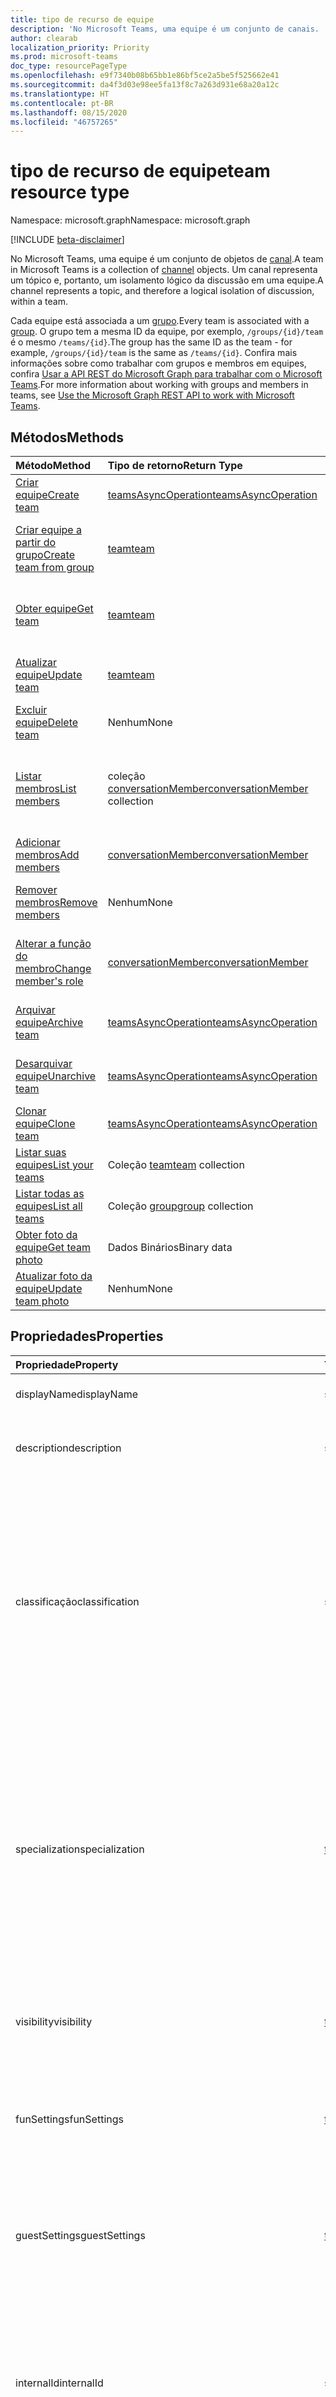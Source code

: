 ```yaml
---
title: tipo de recurso de equipe
description: 'No Microsoft Teams, uma equipe é um conjunto de canais. '
author: clearab
localization_priority: Priority
ms.prod: microsoft-teams
doc_type: resourcePageType
ms.openlocfilehash: e9f7340b08b65bb1e86bf5ce2a5be5f525662e41
ms.sourcegitcommit: da4f3d03e98ee5fa13f8c7a263d931e68a20a12c
ms.translationtype: HT
ms.contentlocale: pt-BR
ms.lasthandoff: 08/15/2020
ms.locfileid: "46757265"
---
```

# <a name="team-resource-type"></a><span data-ttu-id="8d5dd-103">tipo de recurso de equipe</span><span class="sxs-lookup"><span data-stu-id="8d5dd-103">team resource type</span></span>

<span data-ttu-id="8d5dd-104">Namespace: microsoft.graph</span><span class="sxs-lookup"><span data-stu-id="8d5dd-104">Namespace: microsoft.graph</span></span>

[!INCLUDE [beta-disclaimer](../../includes/beta-disclaimer.md)]

<span data-ttu-id="8d5dd-105">No Microsoft Teams, uma equipe é um conjunto de objetos de [canal](channel.md).</span><span class="sxs-lookup"><span data-stu-id="8d5dd-105">A team in Microsoft Teams is a collection of [channel](channel.md) objects.</span></span> <span data-ttu-id="8d5dd-106">Um canal representa um tópico e, portanto, um isolamento lógico da discussão em uma equipe.</span><span class="sxs-lookup"><span data-stu-id="8d5dd-106">A channel represents a topic, and therefore a logical isolation of discussion, within a team.</span></span>

<span data-ttu-id="8d5dd-107">Cada equipe está associada a um [grupo](../resources/group.md).</span><span class="sxs-lookup"><span data-stu-id="8d5dd-107">Every team is associated with a [group](../resources/group.md).</span></span> <span data-ttu-id="8d5dd-108">O grupo tem a mesma ID da equipe, por exemplo, `/groups/{id}/team` é o mesmo `/teams/{id}`.</span><span class="sxs-lookup"><span data-stu-id="8d5dd-108">The group has the same ID as the team - for example, `/groups/{id}/team` is the same as `/teams/{id}`.</span></span> <span data-ttu-id="8d5dd-109">Confira mais informações sobre como trabalhar com grupos e membros em equipes, confira [Usar a API REST do Microsoft Graph para trabalhar com o Microsoft Teams](teams-api-overview.md).</span><span class="sxs-lookup"><span data-stu-id="8d5dd-109">For more information about working with groups and members in teams, see [Use the Microsoft Graph REST API to work with Microsoft Teams](teams-api-overview.md).</span></span>

## <a name="methods"></a><span data-ttu-id="8d5dd-110">Métodos</span><span class="sxs-lookup"><span data-stu-id="8d5dd-110">Methods</span></span>

| <span data-ttu-id="8d5dd-111">Método</span><span class="sxs-lookup"><span data-stu-id="8d5dd-111">Method</span></span>       | <span data-ttu-id="8d5dd-112">Tipo de retorno</span><span class="sxs-lookup"><span data-stu-id="8d5dd-112">Return Type</span></span>  |<span data-ttu-id="8d5dd-113">Descrição</span><span class="sxs-lookup"><span data-stu-id="8d5dd-113">Description</span></span>|
|:---------------|:--------|:----------|
|[<span data-ttu-id="8d5dd-114">Criar equipe</span><span class="sxs-lookup"><span data-stu-id="8d5dd-114">Create team</span></span>](../api/team-post.md) | [<span data-ttu-id="8d5dd-115">teamsAsyncOperation</span><span class="sxs-lookup"><span data-stu-id="8d5dd-115">teamsAsyncOperation</span></span>](teamsasyncoperation.md) | <span data-ttu-id="8d5dd-116">Crie uma equipe do zero.</span><span class="sxs-lookup"><span data-stu-id="8d5dd-116">Create a team from scratch.</span></span> |
|[<span data-ttu-id="8d5dd-117">Criar equipe a partir do grupo</span><span class="sxs-lookup"><span data-stu-id="8d5dd-117">Create team from group</span></span>](../api/team-put-teams.md) | [<span data-ttu-id="8d5dd-118">team</span><span class="sxs-lookup"><span data-stu-id="8d5dd-118">team</span></span>](team.md) | <span data-ttu-id="8d5dd-119">Crie uma nova equipe ou adicione uma equipe a um grupo existente.</span><span class="sxs-lookup"><span data-stu-id="8d5dd-119">Create a new team, or add a team to an existing group.</span></span>|
|[<span data-ttu-id="8d5dd-120">Obter equipe</span><span class="sxs-lookup"><span data-stu-id="8d5dd-120">Get team</span></span>](../api/team-get.md) | [<span data-ttu-id="8d5dd-121">team</span><span class="sxs-lookup"><span data-stu-id="8d5dd-121">team</span></span>](team.md) | <span data-ttu-id="8d5dd-122">Recupere as propriedades e relações da equipe especificada.</span><span class="sxs-lookup"><span data-stu-id="8d5dd-122">Retrieve the properties and relationships of the specified team.</span></span>|
|[<span data-ttu-id="8d5dd-123">Atualizar equipe</span><span class="sxs-lookup"><span data-stu-id="8d5dd-123">Update team</span></span>](../api/team-update.md) | [<span data-ttu-id="8d5dd-124">team</span><span class="sxs-lookup"><span data-stu-id="8d5dd-124">team</span></span>](team.md) |<span data-ttu-id="8d5dd-125">Atualize as propriedades da equipe especificada.</span><span class="sxs-lookup"><span data-stu-id="8d5dd-125">Update the properties of the specified team.</span></span> |
|[<span data-ttu-id="8d5dd-126">Excluir equipe</span><span class="sxs-lookup"><span data-stu-id="8d5dd-126">Delete team</span></span>](/graph/api/group-delete?view=graph-rest-1.0) | <span data-ttu-id="8d5dd-127">Nenhum</span><span class="sxs-lookup"><span data-stu-id="8d5dd-127">None</span></span> |<span data-ttu-id="8d5dd-128">Exclua a equipe e o grupo associado.</span><span class="sxs-lookup"><span data-stu-id="8d5dd-128">Delete the team and its associated group.</span></span> |
|[<span data-ttu-id="8d5dd-129">Listar membros</span><span class="sxs-lookup"><span data-stu-id="8d5dd-129">List members</span></span>](../api/team-list-members.md)|<span data-ttu-id="8d5dd-130">coleção [conversationMember](../resources/conversationmember.md)</span><span class="sxs-lookup"><span data-stu-id="8d5dd-130">[conversationMember](../resources/conversationmember.md) collection</span></span>|<span data-ttu-id="8d5dd-131">Obtenha o conversationMembers da propriedade de navegação dos membros.</span><span class="sxs-lookup"><span data-stu-id="8d5dd-131">Get the conversationMembers from the members navigation property.</span></span>|
|[<span data-ttu-id="8d5dd-132">Adicionar membros</span><span class="sxs-lookup"><span data-stu-id="8d5dd-132">Add members</span></span>](../api/team-post-members.md)|[<span data-ttu-id="8d5dd-133">conversationMember</span><span class="sxs-lookup"><span data-stu-id="8d5dd-133">conversationMember</span></span>](../resources/conversationmember.md)|<span data-ttu-id="8d5dd-134">Adicionar um novo membro.</span><span class="sxs-lookup"><span data-stu-id="8d5dd-134">Add a new member.</span></span>|
|[<span data-ttu-id="8d5dd-135">Remover membros</span><span class="sxs-lookup"><span data-stu-id="8d5dd-135">Remove members</span></span>](../api/team-delete-members.md)|<span data-ttu-id="8d5dd-136">Nenhum</span><span class="sxs-lookup"><span data-stu-id="8d5dd-136">None</span></span>|<span data-ttu-id="8d5dd-137">Excluir um objeto [conversationMember](../resources/conversationmember.md).</span><span class="sxs-lookup"><span data-stu-id="8d5dd-137">Delete a [conversationMember](../resources/conversationmember.md) object.</span></span>|
|[<span data-ttu-id="8d5dd-138">Alterar a função do membro</span><span class="sxs-lookup"><span data-stu-id="8d5dd-138">Change member's role</span></span>](../api/conversationmember-update.md)|[<span data-ttu-id="8d5dd-139">conversationMember</span><span class="sxs-lookup"><span data-stu-id="8d5dd-139">conversationMember</span></span>](../resources/conversationmember.md)|<span data-ttu-id="8d5dd-140">Alterar um membro para um proprietário ou voltar para um membro regular.</span><span class="sxs-lookup"><span data-stu-id="8d5dd-140">Change a member to an owner or back to a regular member.</span></span>|
|[<span data-ttu-id="8d5dd-141">Arquivar equipe</span><span class="sxs-lookup"><span data-stu-id="8d5dd-141">Archive team</span></span>](../api/team-archive.md) | [<span data-ttu-id="8d5dd-142">teamsAsyncOperation</span><span class="sxs-lookup"><span data-stu-id="8d5dd-142">teamsAsyncOperation</span></span>](../resources/teamsasyncoperation.md) |<span data-ttu-id="8d5dd-143">Coloque a equipe em um estado somente leitura.</span><span class="sxs-lookup"><span data-stu-id="8d5dd-143">Put the team in a read-only state.</span></span> |
|[<span data-ttu-id="8d5dd-144">Desarquivar equipe</span><span class="sxs-lookup"><span data-stu-id="8d5dd-144">Unarchive team</span></span>](../api/team-unarchive.md) | [<span data-ttu-id="8d5dd-145">teamsAsyncOperation</span><span class="sxs-lookup"><span data-stu-id="8d5dd-145">teamsAsyncOperation</span></span>](../resources/teamsasyncoperation.md) |<span data-ttu-id="8d5dd-146">Restaure a equipe com um estado de leitura e gravação.</span><span class="sxs-lookup"><span data-stu-id="8d5dd-146">Restore the team to a read-write state.</span></span> |
|[<span data-ttu-id="8d5dd-147">Clonar equipe</span><span class="sxs-lookup"><span data-stu-id="8d5dd-147">Clone team</span></span>](../api/team-clone.md) | [<span data-ttu-id="8d5dd-148">teamsAsyncOperation</span><span class="sxs-lookup"><span data-stu-id="8d5dd-148">teamsAsyncOperation</span></span>](../resources/teamsasyncoperation.md) |<span data-ttu-id="8d5dd-149">Copie a equipe e o grupo associado.</span><span class="sxs-lookup"><span data-stu-id="8d5dd-149">Copy the team and its associated group.</span></span> |
|[<span data-ttu-id="8d5dd-150">Listar suas equipes</span><span class="sxs-lookup"><span data-stu-id="8d5dd-150">List your teams</span></span>](../api/user-list-joinedteams.md) | <span data-ttu-id="8d5dd-151">Coleção [team](team.md)</span><span class="sxs-lookup"><span data-stu-id="8d5dd-151">[team](team.md) collection</span></span> | <span data-ttu-id="8d5dd-152">Liste as equipes das quais você é membro.</span><span class="sxs-lookup"><span data-stu-id="8d5dd-152">List the teams you are a member of.</span></span> |
|[<span data-ttu-id="8d5dd-153">Listar todas as equipes</span><span class="sxs-lookup"><span data-stu-id="8d5dd-153">List all teams</span></span>](/graph/teams-list-all-teams) | <span data-ttu-id="8d5dd-154">Coleção [group](group.md)</span><span class="sxs-lookup"><span data-stu-id="8d5dd-154">[group](group.md) collection</span></span> | <span data-ttu-id="8d5dd-155">Liste todos os grupos que têm equipes.</span><span class="sxs-lookup"><span data-stu-id="8d5dd-155">List all groups that have teams.</span></span> |
|[<span data-ttu-id="8d5dd-156">Obter foto da equipe</span><span class="sxs-lookup"><span data-stu-id="8d5dd-156">Get team photo</span></span>](../api/team-get-photo.md) | <span data-ttu-id="8d5dd-157">Dados Binários</span><span class="sxs-lookup"><span data-stu-id="8d5dd-157">Binary data</span></span> | <span data-ttu-id="8d5dd-158">Obter a foto (imagem) de uma equipe.</span><span class="sxs-lookup"><span data-stu-id="8d5dd-158">Get the photo (picture) for a team.</span></span> |
|[<span data-ttu-id="8d5dd-159">Atualizar foto da equipe</span><span class="sxs-lookup"><span data-stu-id="8d5dd-159">Update team photo</span></span>](../api/team-update-photo.md) | <span data-ttu-id="8d5dd-160">Nenhum</span><span class="sxs-lookup"><span data-stu-id="8d5dd-160">None</span></span> | <span data-ttu-id="8d5dd-161">Atualizar a foto (imagem) de uma equipe.</span><span class="sxs-lookup"><span data-stu-id="8d5dd-161">Update the photo (picture) for a team.</span></span> |

## <a name="properties"></a><span data-ttu-id="8d5dd-162">Propriedades</span><span class="sxs-lookup"><span data-stu-id="8d5dd-162">Properties</span></span>

| <span data-ttu-id="8d5dd-163">Propriedade</span><span class="sxs-lookup"><span data-stu-id="8d5dd-163">Property</span></span> | <span data-ttu-id="8d5dd-164">Tipo</span><span class="sxs-lookup"><span data-stu-id="8d5dd-164">Type</span></span> | <span data-ttu-id="8d5dd-165">Descrição</span><span class="sxs-lookup"><span data-stu-id="8d5dd-165">Description</span></span> |
|:---------------|:--------|:----------|
|<span data-ttu-id="8d5dd-166">displayName</span><span class="sxs-lookup"><span data-stu-id="8d5dd-166">displayName</span></span>|<span data-ttu-id="8d5dd-167">string</span><span class="sxs-lookup"><span data-stu-id="8d5dd-167">string</span></span>| <span data-ttu-id="8d5dd-168">O nome da equipe.</span><span class="sxs-lookup"><span data-stu-id="8d5dd-168">The name of the team.</span></span> |
|<span data-ttu-id="8d5dd-169">description</span><span class="sxs-lookup"><span data-stu-id="8d5dd-169">description</span></span>|<span data-ttu-id="8d5dd-170">string</span><span class="sxs-lookup"><span data-stu-id="8d5dd-170">string</span></span>| <span data-ttu-id="8d5dd-171">Uma descrição opcional para a equipe.</span><span class="sxs-lookup"><span data-stu-id="8d5dd-171">An optional description for the team.</span></span> |
|<span data-ttu-id="8d5dd-172">classificação</span><span class="sxs-lookup"><span data-stu-id="8d5dd-172">classification</span></span>|<span data-ttu-id="8d5dd-173">string</span><span class="sxs-lookup"><span data-stu-id="8d5dd-173">string</span></span>| <span data-ttu-id="8d5dd-174">Um rótulo opcional.</span><span class="sxs-lookup"><span data-stu-id="8d5dd-174">An optional label.</span></span> <span data-ttu-id="8d5dd-175">Normalmente descreve a confidencialidade da empresa ou dos dados da equipe.</span><span class="sxs-lookup"><span data-stu-id="8d5dd-175">Typically describes the data or business sensitivity of the team.</span></span> <span data-ttu-id="8d5dd-176">Deve coincidir com um dos conjuntos predefinidos no diretório do locatário.</span><span class="sxs-lookup"><span data-stu-id="8d5dd-176">Must match one of a pre-configured set in the tenant's directory.</span></span> |
|<span data-ttu-id="8d5dd-177">specialization</span><span class="sxs-lookup"><span data-stu-id="8d5dd-177">specialization</span></span>|[<span data-ttu-id="8d5dd-178">teamSpecialization</span><span class="sxs-lookup"><span data-stu-id="8d5dd-178">teamSpecialization</span></span>](teamspecialization.md)| <span data-ttu-id="8d5dd-179">Opcional.</span><span class="sxs-lookup"><span data-stu-id="8d5dd-179">Optional.</span></span> <span data-ttu-id="8d5dd-180">Indica se a equipe destina-se a um caso de uso específico.</span><span class="sxs-lookup"><span data-stu-id="8d5dd-180">Indicates whether the team is intended for a particular use case.</span></span>  <span data-ttu-id="8d5dd-181">Cada especialização de equipe tem acesso a comportamentos e experiências exclusivos direcionados ao seu caso de uso.</span><span class="sxs-lookup"><span data-stu-id="8d5dd-181">Each team specialization has access to unique behaviors and experiences targeted to its use case.</span></span> |
|<span data-ttu-id="8d5dd-182">visibility</span><span class="sxs-lookup"><span data-stu-id="8d5dd-182">visibility</span></span>|[<span data-ttu-id="8d5dd-183">teamVisibilityType</span><span class="sxs-lookup"><span data-stu-id="8d5dd-183">teamVisibilityType</span></span>](teamvisibilitytype.md)| <span data-ttu-id="8d5dd-184">A visibilidade de um grupo e equipe.</span><span class="sxs-lookup"><span data-stu-id="8d5dd-184">The visibility of a the group and team.</span></span> <span data-ttu-id="8d5dd-185">O padrão é Público.</span><span class="sxs-lookup"><span data-stu-id="8d5dd-185">Defaults to Public.</span></span> |
|<span data-ttu-id="8d5dd-186">funSettings</span><span class="sxs-lookup"><span data-stu-id="8d5dd-186">funSettings</span></span>|[<span data-ttu-id="8d5dd-187">teamFunSettings</span><span class="sxs-lookup"><span data-stu-id="8d5dd-187">teamFunSettings</span></span>](teamfunsettings.md) |<span data-ttu-id="8d5dd-188">Configurações que definem o uso de Giphy, memes e figurinhas na equipe.</span><span class="sxs-lookup"><span data-stu-id="8d5dd-188">Settings to configure use of Giphy, memes, and stickers in the team.</span></span>|
|<span data-ttu-id="8d5dd-189">guestSettings</span><span class="sxs-lookup"><span data-stu-id="8d5dd-189">guestSettings</span></span>|[<span data-ttu-id="8d5dd-190">teamGuestSettings</span><span class="sxs-lookup"><span data-stu-id="8d5dd-190">teamGuestSettings</span></span>](teamguestsettings.md) |<span data-ttu-id="8d5dd-191">Configurações que definem se os convidados podem criar, atualizar ou excluir canais na equipe.</span><span class="sxs-lookup"><span data-stu-id="8d5dd-191">Settings to configure whether guests can create, update, or delete channels in the team.</span></span>|
|<span data-ttu-id="8d5dd-192">internalId</span><span class="sxs-lookup"><span data-stu-id="8d5dd-192">internalId</span></span> | <span data-ttu-id="8d5dd-193">string</span><span class="sxs-lookup"><span data-stu-id="8d5dd-193">string</span></span> | <span data-ttu-id="8d5dd-194">Uma ID exclusiva da equipe, que foi usada em alguns locais, como o log de auditoria da [API da Atividade de Gestão do Office 365](https://docs.microsoft.com/office/office-365-management-api/office-365-management-activity-api-reference).</span><span class="sxs-lookup"><span data-stu-id="8d5dd-194">A unique ID for the team that has been used in a few places such as the audit log/[Office 365 Management Activity API](https://docs.microsoft.com/office/office-365-management-api/office-365-management-activity-api-reference).</span></span> |
|<span data-ttu-id="8d5dd-195">isArchived</span><span class="sxs-lookup"><span data-stu-id="8d5dd-195">isArchived</span></span>|<span data-ttu-id="8d5dd-196">Booliano</span><span class="sxs-lookup"><span data-stu-id="8d5dd-196">Boolean</span></span>|<span data-ttu-id="8d5dd-197">Se essa equipe está no modo somente leitura.</span><span class="sxs-lookup"><span data-stu-id="8d5dd-197">Whether this team is in read-only mode.</span></span> |
|<span data-ttu-id="8d5dd-198">memberSettings</span><span class="sxs-lookup"><span data-stu-id="8d5dd-198">memberSettings</span></span>|[<span data-ttu-id="8d5dd-199">teamMemberSettings</span><span class="sxs-lookup"><span data-stu-id="8d5dd-199">teamMemberSettings</span></span>](teammembersettings.md) |<span data-ttu-id="8d5dd-200">Configurações para configurar se os membros podem executar determinadas ações, por exemplo, criar canais e adicionar bots na equipe.</span><span class="sxs-lookup"><span data-stu-id="8d5dd-200">Settings to configure whether members can perform certain actions, for example, create channels and add bots, in the team.</span></span>|
|<span data-ttu-id="8d5dd-201">messagingSettings</span><span class="sxs-lookup"><span data-stu-id="8d5dd-201">messagingSettings</span></span>|[<span data-ttu-id="8d5dd-202">teamMessagingSettings</span><span class="sxs-lookup"><span data-stu-id="8d5dd-202">teamMessagingSettings</span></span>](teammessagingsettings.md) |<span data-ttu-id="8d5dd-203">Configurações para definir a mensagens e menções na equipe.</span><span class="sxs-lookup"><span data-stu-id="8d5dd-203">Settings to configure messaging and mentions in the team.</span></span>|
|<span data-ttu-id="8d5dd-204">discoverySettings</span><span class="sxs-lookup"><span data-stu-id="8d5dd-204">discoverySettings</span></span>|[<span data-ttu-id="8d5dd-205">teamDiscoverySettings</span><span class="sxs-lookup"><span data-stu-id="8d5dd-205">teamDiscoverySettings</span></span>](teamdiscoverysettings.md) |<span data-ttu-id="8d5dd-206">Configurações de capacidade de descoberta da equipe por outras pessoas.</span><span class="sxs-lookup"><span data-stu-id="8d5dd-206">Settings to configure team discoverability by others.</span></span>|
|<span data-ttu-id="8d5dd-207">webUrl</span><span class="sxs-lookup"><span data-stu-id="8d5dd-207">webUrl</span></span>|<span data-ttu-id="8d5dd-208">cadeia de caracteres (somente leitura)</span><span class="sxs-lookup"><span data-stu-id="8d5dd-208">string (readonly)</span></span> | <span data-ttu-id="8d5dd-209">Um hiperlink que será enviado à equipe no cliente do Microsoft Teams.</span><span class="sxs-lookup"><span data-stu-id="8d5dd-209">A hyperlink that will go to the team in the Microsoft Teams client.</span></span> <span data-ttu-id="8d5dd-210">Esta é a URL que você recebe ao clicar com o botão direito do mouse em uma equipe no cliente do Microsoft Teams e escolher **Obter o link para a equipe**.</span><span class="sxs-lookup"><span data-stu-id="8d5dd-210">This is the URL that you get when you right-click a team in the Microsoft Teams client and select **Get link to team**.</span></span> <span data-ttu-id="8d5dd-211">Essa URL deve ser tratada como um blob opaco e não analisado.</span><span class="sxs-lookup"><span data-stu-id="8d5dd-211">This URL should be treated as an opaque blob, and not parsed.</span></span> |
|<span data-ttu-id="8d5dd-212">classSettings</span><span class="sxs-lookup"><span data-stu-id="8d5dd-212">classSettings</span></span>|[<span data-ttu-id="8d5dd-213">teamClassSettings</span><span class="sxs-lookup"><span data-stu-id="8d5dd-213">teamClassSettings</span></span>](teamclasssettings.md) |<span data-ttu-id="8d5dd-214">Definir configurações de uma classe.</span><span class="sxs-lookup"><span data-stu-id="8d5dd-214">Configure settings of a class.</span></span> <span data-ttu-id="8d5dd-215">Disponível apenas quando a equipe representa uma classe.</span><span class="sxs-lookup"><span data-stu-id="8d5dd-215">Available only when the team represents a class.</span></span>|
|<span data-ttu-id="8d5dd-216">isMembershipLimitedToOwners</span><span class="sxs-lookup"><span data-stu-id="8d5dd-216">isMembershipLimitedToOwners</span></span>|<span data-ttu-id="8d5dd-217">Booliano</span><span class="sxs-lookup"><span data-stu-id="8d5dd-217">Boolean</span></span>|<span data-ttu-id="8d5dd-218">Se definido para `true`, a equipe está atualmente no estado de membro da equipe apenas para o proprietário e não é acessível a outros membros da equipe, tais como estudantes.</span><span class="sxs-lookup"><span data-stu-id="8d5dd-218">If set to `true`, the team is currently in the owner-only team membership state and not accessible by other team members, such as students.</span></span>|

## <a name="relationships"></a><span data-ttu-id="8d5dd-219">Relações</span><span class="sxs-lookup"><span data-stu-id="8d5dd-219">Relationships</span></span>

| <span data-ttu-id="8d5dd-220">Relação</span><span class="sxs-lookup"><span data-stu-id="8d5dd-220">Relationship</span></span> | <span data-ttu-id="8d5dd-221">Tipo</span><span class="sxs-lookup"><span data-stu-id="8d5dd-221">Type</span></span> | <span data-ttu-id="8d5dd-222">Descrição</span><span class="sxs-lookup"><span data-stu-id="8d5dd-222">Description</span></span> |
|:---------------|:--------|:----------|
|<span data-ttu-id="8d5dd-223">channels</span><span class="sxs-lookup"><span data-stu-id="8d5dd-223">channels</span></span>|<span data-ttu-id="8d5dd-224">Coleção [channel](channel.md)</span><span class="sxs-lookup"><span data-stu-id="8d5dd-224">[channel](channel.md) collection</span></span>|<span data-ttu-id="8d5dd-225">A coleção de canais e mensagens associadas à equipe.</span><span class="sxs-lookup"><span data-stu-id="8d5dd-225">The collection of channels & messages associated with the team.</span></span>|
|<span data-ttu-id="8d5dd-226">installedApps</span><span class="sxs-lookup"><span data-stu-id="8d5dd-226">installedApps</span></span>|<span data-ttu-id="8d5dd-227">Coleção [teamsAppInstallation](teamsappinstallation.md)</span><span class="sxs-lookup"><span data-stu-id="8d5dd-227">[teamsAppInstallation](teamsappinstallation.md) collection</span></span>|<span data-ttu-id="8d5dd-228">Os aplicativos instalados nessa equipe.</span><span class="sxs-lookup"><span data-stu-id="8d5dd-228">The apps installed in this team.</span></span>|
|<span data-ttu-id="8d5dd-229">members</span><span class="sxs-lookup"><span data-stu-id="8d5dd-229">members</span></span>|<span data-ttu-id="8d5dd-230">coleção [conversationMember](../resources/conversationmember.md)</span><span class="sxs-lookup"><span data-stu-id="8d5dd-230">[conversationMember](../resources/conversationmember.md) collection</span></span>|<span data-ttu-id="8d5dd-231">Membros e proprietários da equipe.</span><span class="sxs-lookup"><span data-stu-id="8d5dd-231">Members and owners of the team.</span></span>|
|<span data-ttu-id="8d5dd-232">owners</span><span class="sxs-lookup"><span data-stu-id="8d5dd-232">owners</span></span>|[<span data-ttu-id="8d5dd-233">user</span><span class="sxs-lookup"><span data-stu-id="8d5dd-233">user</span></span>](user.md)| <span data-ttu-id="8d5dd-234">A lista de proprietários desta equipe.</span><span class="sxs-lookup"><span data-stu-id="8d5dd-234">The list of this team's owners.</span></span> <span data-ttu-id="8d5dd-235">Atualmente, ao criar uma equipe usando permissões de aplicativo, exatamente um proprietário deve ser especificado.</span><span class="sxs-lookup"><span data-stu-id="8d5dd-235">Currently, when creating a team using application permissions, exactly one owner must be specified.</span></span> <span data-ttu-id="8d5dd-236">Ao usar permissões delegadas pelo usuário, nenhum proprietário pode ser especificado (o usuário atual é o proprietário).</span><span class="sxs-lookup"><span data-stu-id="8d5dd-236">When using user delegated permissions, no owner can be specified (the current user is the owner).</span></span> <span data-ttu-id="8d5dd-237">O proprietário deve ser especificado como um objeto ID (GUID), não um UPN.</span><span class="sxs-lookup"><span data-stu-id="8d5dd-237">Owner must be specified as an object ID (GUID), not a UPN.</span></span> |
|<span data-ttu-id="8d5dd-238">operations</span><span class="sxs-lookup"><span data-stu-id="8d5dd-238">operations</span></span>|<span data-ttu-id="8d5dd-239">Coleção [teamsAsyncOperation](teamsasyncoperation.md)</span><span class="sxs-lookup"><span data-stu-id="8d5dd-239">[teamsAsyncOperation](teamsasyncoperation.md) collection</span></span>| <span data-ttu-id="8d5dd-240">As operações assíncronas que foram executadas ou estão em execução nesta equipe.</span><span class="sxs-lookup"><span data-stu-id="8d5dd-240">The async operations that ran or are running on this team.</span></span> | 
|<span data-ttu-id="8d5dd-241">photo</span><span class="sxs-lookup"><span data-stu-id="8d5dd-241">photo</span></span>|[<span data-ttu-id="8d5dd-242">profilePhoto</span><span class="sxs-lookup"><span data-stu-id="8d5dd-242">profilePhoto</span></span>](../resources/profilephoto.md)|<span data-ttu-id="8d5dd-243">Foto da equipe.</span><span class="sxs-lookup"><span data-stu-id="8d5dd-243">The team photo.</span></span>|
|[<span data-ttu-id="8d5dd-244">primaryChannel</span><span class="sxs-lookup"><span data-stu-id="8d5dd-244">primaryChannel</span></span>](../api/team-get-primarychannel.md)|[<span data-ttu-id="8d5dd-245">channel</span><span class="sxs-lookup"><span data-stu-id="8d5dd-245">channel</span></span>](channel.md)| <span data-ttu-id="8d5dd-246">O canal geral da equipe.</span><span class="sxs-lookup"><span data-stu-id="8d5dd-246">The general channel for the team.</span></span> | 
|<span data-ttu-id="8d5dd-247">Cronograma</span><span class="sxs-lookup"><span data-stu-id="8d5dd-247">schedule</span></span>|[<span data-ttu-id="8d5dd-248">Cronograma</span><span class="sxs-lookup"><span data-stu-id="8d5dd-248">schedule</span></span>](schedule.md)| <span data-ttu-id="8d5dd-249">Cronograma de turno para essa equipe.</span><span class="sxs-lookup"><span data-stu-id="8d5dd-249">The schedule of shifts for this team.</span></span>|
|<span data-ttu-id="8d5dd-250">template</span><span class="sxs-lookup"><span data-stu-id="8d5dd-250">template</span></span>|[<span data-ttu-id="8d5dd-251">teamsTemplate</span><span class="sxs-lookup"><span data-stu-id="8d5dd-251">teamsTemplate</span></span>](teamstemplate.md)| <span data-ttu-id="8d5dd-252">O modelo usado para criar essa equipe.</span><span class="sxs-lookup"><span data-stu-id="8d5dd-252">The template this team was created from.</span></span> <span data-ttu-id="8d5dd-253">Confira os [modelos disponíveis](https://docs.microsoft.com/MicrosoftTeams/get-started-with-teams-templates).</span><span class="sxs-lookup"><span data-stu-id="8d5dd-253">See [available templates](https://docs.microsoft.com/MicrosoftTeams/get-started-with-teams-templates).</span></span> |

## <a name="json-representation"></a><span data-ttu-id="8d5dd-254">Representação JSON</span><span class="sxs-lookup"><span data-stu-id="8d5dd-254">JSON representation</span></span>

<span data-ttu-id="8d5dd-255">Veja a seguir uma representação JSON do recurso.</span><span class="sxs-lookup"><span data-stu-id="8d5dd-255">The following is a JSON representation of the resource.</span></span>

><span data-ttu-id="8d5dd-256">**Observação:** se a equipe for do tipo classe, uma propriedade **classSettings** será aplicada à equipe.</span><span class="sxs-lookup"><span data-stu-id="8d5dd-256">**Note:** If the team is of type class, a **classSettings** property is applied on the team.</span></span>

<!-- {
  "blockType": "resource",
  "@odata.type": "microsoft.graph.team",
  "baseType": "microsoft.graph.entity"
}-->

```json
{
  "guestSettings": {"@odata.type": "microsoft.graph.teamGuestSettings"},
  "memberSettings": {"@odata.type": "microsoft.graph.teamMemberSettings"},
  "messagingSettings": {"@odata.type": "microsoft.graph.teamMessagingSettings"},
  "funSettings": {"@odata.type": "microsoft.graph.teamFunSettings"},
  "discoverySettings": {"@odata.type": "microsoft.graph.teamDiscoverySettings"},
  "internalId": "string",
  "isArchived": false,
  "webUrl": "string (URL)",
  "displayName": "string",
  "description": "string",
  "classification": "string",
  "specialization": "string",
  "visibility": "string",
  "classSettings": {"@odata.type": "microsoft.graph.teamClassSettings"},
   "isMembershipLimitedToOwners":"boolean"
}
```

<!-- uuid: 8fcb5dbc-d5aa-4681-8e31-b001d5168d79
2015-10-25 14:57:30 UTC -->
<!--
{
  "type": "#page.annotation",
  "description": "team resource",
  "keywords": "",
  "section": "documentation",
  "tocPath": "",
  "suppressions": []
}
-->

## <a name="see-also"></a><span data-ttu-id="8d5dd-257">Confira também</span><span class="sxs-lookup"><span data-stu-id="8d5dd-257">See also</span></span>

- [<span data-ttu-id="8d5dd-258">Como criar um grupo com uma equipe</span><span class="sxs-lookup"><span data-stu-id="8d5dd-258">Creating a group with a team</span></span>](/graph/teams-create-group-and-team)
- [<span data-ttu-id="8d5dd-259">Usar o API do Microsoft Graph para trabalhar com o Microsoft Teams</span><span class="sxs-lookup"><span data-stu-id="8d5dd-259">Use the Microsoft Graph API to work with Microsoft Teams</span></span>](teams-api-overview.md)
